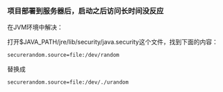 ### 项目部署到服务器后，启动之后访问长时间没反应

在JVM环境中解决：

打开$JAVA_PATH/jre/lib/security/java.security这个文件，找到下面的内容：

```bash
securerandom.source=file:/dev/random
```

替换成

```bash
securerandom.source=file:/dev/./urandom
```

